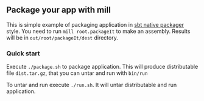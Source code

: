 ## Package your app with mill

This is simple example of packaging application in [sbt native packager](https://github.com/sbt/sbt-native-packager) style. 
You need to run `mill root.packageIt` to make an assembly. Results will be in `out/root/packageIt/dest` directory.

### Quick start

Execute `./package.sh` to package application. This will produce distributable file `dist.tar.gz`, that you can untar and run with `bin/run`

To untar and run execute `./run.sh`. It will untar distributable and run application.
